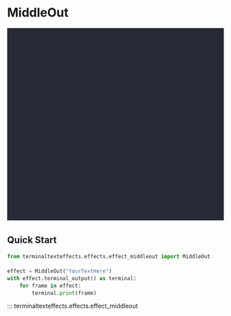 # MiddleOut

![Demo](../img/effects_demos/middleout_demo.gif)

## Quick Start

``` py title="middleout.py"
from terminaltexteffects.effects.effect_middleout import MiddleOut

effect = MiddleOut("YourTextHere")
with effect.terminal_output() as terminal:
    for frame in effect:
        terminal.print(frame)
```

::: terminaltexteffects.effects.effect_middleout
